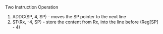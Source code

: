 Two Instruction Operation
1. ADDC(SP, 4, SP) - moves the SP pointer to the next line
2. ST(Rx, -4, SP) - store the content from Rx, into the line before (Reg[SP] - 4)